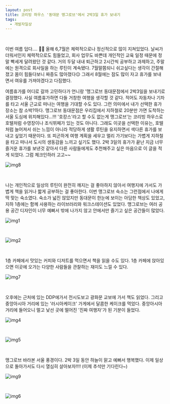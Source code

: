 ```yaml
---
layout: post
title: 코리빙 하우스 '동대문 맹그로브'에서 2박3일 휴가 보내기
tags:
  - 개발자일상
---
```


<br>

이번 여름 덥다.... 😵‍💫 올해 6,7월은 체력적으로나 정신적으로 많이 지쳐있었다. 날씨가 더워서인지 체력적으로도 힘들었고, 회사 업무도 바쁜데 개인적인 교육 일정 때문에 정말 빡세게 달려왔던 것 같다. 거의 두달 내내 퇴근하고 2시간씩 공부하고 과제하고, 주말에는 원격으로 회사일을 하는 루틴이 계속됐다. 7월말쯤되니 쉬고싶다는 생각이 간절해졌고 몸이 힘들다보니 짜증도 많아졌다😑 그래서 8월에는 잠도 많이 자고 휴가를 보내면서 여유를 가져야겠다고 다짐했다. 

여름휴가를 어디로 갈까 고민하다가 언니랑 '맹그로브 동대문점에서 2박3일을 보내기로 결정했다. 사실 여름휴가하면 다들 거창한 여행을 생각할 것 같다. 적어도 자동차나 기차를 타고 서울 근교로 떠나는 여행을 기대할 수도 있다. 그런 의미에서 내가 선택한 휴가 장소는 참 소박?하다. 맹그로브 동대문점은 우리집에서 지하철로 20분만 가면 도착하는 서울 도심에 위치해있다...!!! '호캉스'라고 할 수도 없는게 맹그로브'는 코리빙 하우스로 호텔처럼 수영장이나 조식뷔페가 있는 것도 아니다. 그래도 이곳을 선택한 이유는, 호텔처럼 늘어져서 쉬는 느낌이 아니라 적당하게 생활 루틴을 유지하면서 색다른 휴가를 보내고 싶었기 때문이다. 또 피곤하게 여행 계획을 세우고 멀리 가기보다는 가볍게 지하철을 타고 떠나서 도시의 생동감을 느끼고 싶기도 했다. 2박 3일의 휴가가 끝난 지금 너무 즐거운 휴가를 보낸것 같아서 다른 사람들에게도 추천해주고 싶은 마음으로 이 글을 적게 되었다. 그럼 체크인하러 고고~~ 

![img8](https://github.com/AmyJJung/blog/blob/main/images/devlog/img8.jpeg?raw=true)

<br>

나는 개인적으로 일상의 루틴이 완전히 깨지는 걸 좋아하지 않아서 여행지에 가서도 가볍게 책을 읽거나 짧게 공부하는 걸 좋아한다. 이번 맹그로브 숙소는 그런점에서 나에게 딱 맞는 숙소였다. 숙소가 넓진 않았지만 동대문이 한눈에 보이는 아담한 책상도 있었고, 지하 1층에는 함께 사용하는 라이브러리와 워크스테이션도 있었다. 맹그로브는 여러 공용 공간 디자인이 너무 예뻐서 밖에 나가지 않고 안에서만 즐기고 싶은 공간들이 많았다. 

![img1](https://github.com/AmyJJung/blog/blob/main/images/devlog/img1.jpeg?raw=true)

<br>

![img2](https://github.com/AmyJJung/blog/blob/main/images/devlog/img2.jpeg?raw=true)

<br>

1층 카페에서 맛있는 커피와 디저트를 먹으면서 책을 읽을 수도 있다. 1층 카페에 앉아있으면 이곳에 오가는 다양한 사람들을 관찰하는 재미도 느낄 수 있다. 

![img7](https://github.com/AmyJJung/blog/blob/main/images/devlog/img7.jpeg?raw=true)

<br>

오후에는 근처에 있는 DDP에가서 전시도보고 광화문 교보에 가서 책도 읽었다. 그리고 중앙아시아 거리에 있는 '러시아케이크' 가게에서 달콤한 케이크를 먹었다. 중앙아시아 거리에 들어오니 멀고 낯선 곳에 떨어진 '진짜 여행자'가 된 기분이 들었다. 

![img4](https://github.com/AmyJJung/blog/blob/main/images/devlog/img4.jpeg?raw=true)

<br>

![img5](https://github.com/AmyJJung/blog/blob/main/images/devlog/img5.jpeg?raw=true)

<br>

맹그로브 바라본 서울 풍경이다. 2박 3일 동안 하늘이 맑고 예뻐서 행복했다. 이제 일상으로 돌아가서도 다시 열심히 살아보자!!!! (이제 추석만 기다린다~)

![img9](https://github.com/AmyJJung/blog/blob/main/images/devlog/img9.jpeg?raw=true)

<br>

![img6](https://github.com/AmyJJung/blog/blob/main/images/devlog/img6.jpeg?raw=true)

<br>



